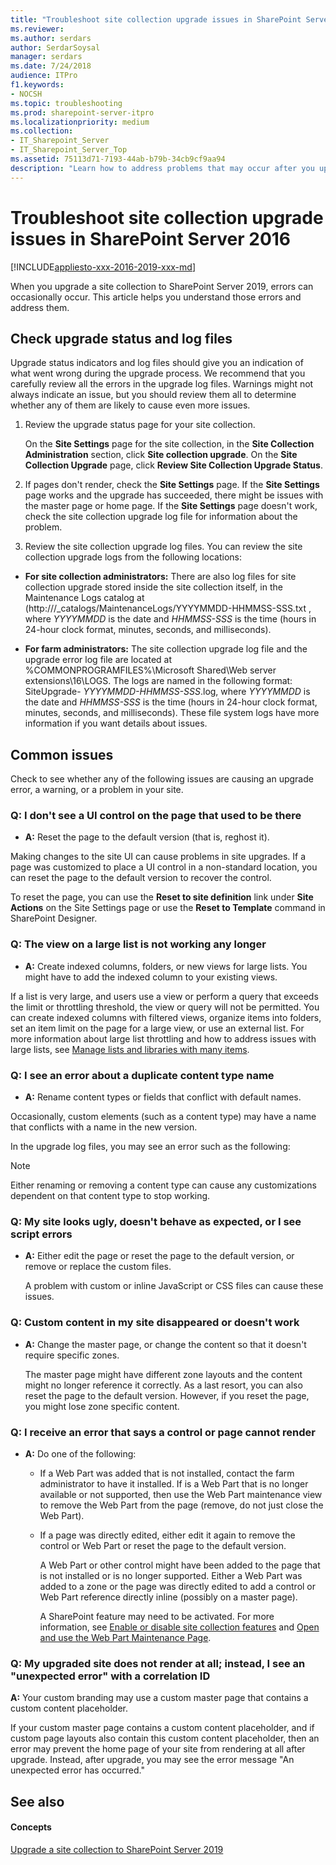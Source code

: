 ```yaml
---
title: "Troubleshoot site collection upgrade issues in SharePoint Server 2019"
ms.reviewer: 
ms.author: serdars
author: SerdarSoysal
manager: serdars
ms.date: 7/24/2018
audience: ITPro
f1.keywords:
- NOCSH
ms.topic: troubleshooting
ms.prod: sharepoint-server-itpro
ms.localizationpriority: medium
ms.collection:
- IT_Sharepoint_Server
- IT_Sharepoint_Server_Top
ms.assetid: 75113d71-7193-44ab-b79b-34cb9cf9aa94
description: "Learn how to address problems that may occur after you upgrade a site to SharePoint Server 2019."
---
```


# Troubleshoot site collection upgrade issues in SharePoint Server 2016

[!INCLUDE[appliesto-xxx-2016-2019-xxx-md](../includes/appliesto-xxx-2016-2019-xxx-md.md)]  
  
When you upgrade a site collection to SharePoint Server 2019, errors can occasionally occur. This article helps you understand those errors and address them.
  
## Check upgrade status and log files

Upgrade status indicators and log files should give you an indication of what went wrong during the upgrade process. We recommend that you carefully review all the errors in the upgrade log files. Warnings might not always indicate an issue, but you should review them all to determine whether any of them are likely to cause even more issues.
  
1. Review the upgrade status page for your site collection.
    
    On the **Site Settings** page for the site collection, in the **Site Collection Administration** section, click **Site collection upgrade**. On the **Site Collection Upgrade** page, click **Review Site Collection Upgrade Status**.
    
2. If pages don't render, check the **Site Settings** page. If the **Site Settings** page works and the upgrade has succeeded, there might be issues with the master page or home page. If the **Site Settings** page doesn't work, check the site collection upgrade log file for information about the problem. 
    
3. Review the site collection upgrade log files. You can review the site collection upgrade logs from the following locations:
    
  - **For site collection administrators:** There are also log files for site collection upgrade stored inside the site collection itself, in the Maintenance Logs catalog at (http://<SiteName>/_catalogs/MaintenanceLogs/YYYYMMDD-HHMMSS-SSS.txt , where  _YYYYMMDD_ is the date and  _HHMMSS-SSS_ is the time (hours in 24-hour clock format, minutes, seconds, and milliseconds). 
    
  - **For farm administrators:** The site collection upgrade log file and the upgrade error log file are located at %COMMONPROGRAMFILES%\Microsoft Shared\Web server extensions\16\LOGS. The logs are named in the following format: SiteUpgrade-  _YYYYMMDD-HHMMSS-SSS_.log, where  _YYYYMMDD_ is the date and  _HHMMSS-SSS_ is the time (hours in 24-hour clock format, minutes, seconds, and milliseconds). These file system logs have more information if you want details about issues. 
    
## Common issues

Check to see whether any of the following issues are causing an upgrade error, a warning, or a problem in your site.
  
### Q: I don't see a UI control on the page that used to be there
<a name="UI"> </a>

- **A:** Reset the page to the default version (that is, reghost it). 
    
Making changes to the site UI can cause problems in site upgrades. If a page was customized to place a UI control in a non-standard location, you can reset the page to the default version to recover the control.
  
To reset the page, you can use the **Reset to site definition** link under **Site Actions** on the Site Settings page or use the **Reset to Template** command in SharePoint Designer. 
  
### Q: The view on a large list is not working any longer
<a name="UI"> </a>

- **A:** Create indexed columns, folders, or new views for large lists. You might have to add the indexed column to your existing views. 
    
If a list is very large, and users use a view or perform a query that exceeds the limit or throttling threshold, the view or query will not be permitted. You can create indexed columns with filtered views, organize items into folders, set an item limit on the page for a large view, or use an external list. For more information about large list throttling and how to address issues with large lists, see [Manage lists and libraries with many items](https://go.microsoft.com/fwlink/p/?LinkId=251456). 
  
### Q: I see an error about a duplicate content type name
<a name="UI"> </a>

- **A:** Rename content types or fields that conflict with default names. 
    
Occasionally, custom elements (such as a content type) may have a name that conflicts with a name in the new version. 
  
In the upgrade log files, you may see an error such as the following:
  
> [!NOTE]
> Either renaming or removing a content type can cause any customizations dependent on that content type to stop working. 
  
### Q: My site looks ugly, doesn't behave as expected, or I see script errors
<a name="UI"> </a>

- **A:** Either edit the page or reset the page to the default version, or remove or replace the custom files. 
    
    A problem with custom or inline JavaScript or CSS files can cause these issues. 
    
### Q: Custom content in my site disappeared or doesn't work
<a name="UI"> </a>

- **A:** Change the master page, or change the content so that it doesn't require specific zones. 
    
    The master page might have different zone layouts and the content might no longer reference it correctly. As a last resort, you can also reset the page to the default version. However, if you reset the page, you might lose zone specific content. 
    
### Q: I receive an error that says a control or page cannot render
<a name="UI"> </a>

- **A:** Do one of the following: 
    
  - If a Web Part was added that is not installed, contact the farm administrator to have it installed. If is a Web Part that is no longer available or not supported, then use the Web Part maintenance view to remove the Web Part from the page (remove, do not just close the Web Part).
    
  - If a page was directly edited, either edit it again to remove the control or Web Part or reset the page to the default version.
    
    A Web Part or other control might have been added to the page that is not installed or is no longer supported. Either a Web Part was added to a zone or the page was directly edited to add a control or Web Part reference directly inline (possibly on a master page).
    
    A SharePoint feature may need to be activated. For more information, see [Enable or disable site collection features](https://office.microsoft.com/en-usoffice365-sharepoint-online-enterprise-help/enable-or-disable-site-collection-features-HA102772720.aspx?CTT=1) and [Open and use the Web Part Maintenance Page](https://office.microsoft.com/sharepoint-help/open-and-use-the-web-part-maintenance-page-HA104046809.aspx?CTT=1).
    
### Q: My upgraded site does not render at all; instead, I see an "unexpected error" with a correlation ID
<a name="UI"> </a>

 **A:** Your custom branding may use a custom master page that contains a custom content placeholder.
  
If your custom master page contains a custom content placeholder, and if custom page layouts also contain this custom content placeholder, then an error may prevent the home page of your site from rendering at all after upgrade. Instead, after upgrade, you may see the error message "An unexpected error has occurred."
  
## See also

#### Concepts

[Upgrade a site collection to SharePoint Server 2019](upgrade-a-site-collection-2019.md)
